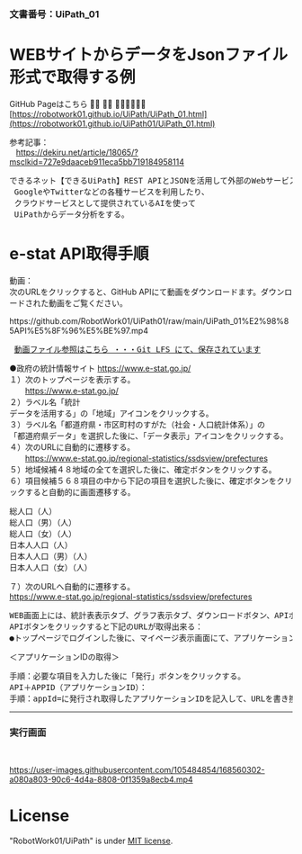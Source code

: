 ### 文書番号：UiPath_01
<h1>WEBサイトからデータをJsonファイル形式で取得する例</h1>

GitHub Pageはこちら 👨‍🏫 🏌️‍♀️ 🌷🌷🌷🍂🍂🍂<br/>
[https://robotwork01.github.io/UiPath/UiPath_01.html](https://robotwork01.github.io/UiPath01/UiPath_01.html)

参考記事：<br/>
&nbsp;&nbsp; https://dekiru.net/article/18065/?msclkid=727e9daaceb911eca5bb719184958114
<pre>できるネット【できるUiPath】REST APIとJSONを活用して外部のWebサービスと連携させよう
 GoogleやTwitterなどの各種サービスを利用したり、
 クラウドサービスとして提供されているAIを使って
 UiPathからデータ分析をする。</pre>

<h1>e-stat API取得手順</h1>
動画： <br/>
<span>次のURLをクリックすると、GitHub APIにて動画をダウンロードます。ダウンロードされた動画をご覧ください。</span>
<p>https://github.com/RobotWork01/UiPath01/raw/main/UiPath_01%E2%98%85API%E5%8F%96%E5%BE%97.mp4<br/>
<pre>
 <a href="https://github.com/RobotWork01/UiPath01/blob/main/UiPath_01%E2%98%85API%E5%8F%96%E5%BE%97.mp4">動画ファイル参照はこちら ・・・Git LFS にて、保存されています</a>
</pre>
</p>

●政府の統計情報サイト
https://www.e-stat.go.jp/
<br/>
１）次のトップページを表示する。 <br/>
　　https://www.e-stat.go.jp/ <br/>
２）ラベル名「統計 <br/>データを活用する」の「地域」アイコンをクリックする。 <br/>
３）ラベル名「都道府県・市区町村のすがた（社会・人口統計体系）」の <br/>
「都道府県データ」を選択した後に、「データ表示」アイコンをクリックする。<br/>
４）次のURLに自動的に遷移する。 <br/>
　　https://www.e-stat.go.jp/regional-statistics/ssdsview/prefectures <br/>
５）地域候補４８地域の全てを選択した後に、確定ボタンをクリックする。 <br/>
６）項目候補５６８項目の中から下記の項目を選択した後に、確定ボタンをクリックすると自動的に画面遷移する。 <br/>
<pre>
総人口（人）
総人口（男）（人）
総人口（女）（人）
日本人人口（人）
日本人人口（男）（人）
日本人人口（女）（人）
</pre>
７）次のURLへ自動的に遷移する。 <br/>
https://www.e-stat.go.jp/regional-statistics/ssdsview/prefectures  
<pre>
WEB画面上には、統計表表示タブ、グラフ表示タブ、ダウンロードボタン、APIボタンが表示される。 
APIボタンをクリックすると下記のURLが取得出来る： 
●トップページでログインした後に、マイページ表示画面にて、アプリケーションIDを取得する。 
</pre>
＜アプリケーションIDの取得＞ <br/>
<pre>
手順：必要な項目を入力した後に「発行」ボタンをクリックする。
API＋APPID（アプリケーションID）： 
手順：appId=に発行され取得したアプリケーションIDを記入して、URLを書き換える。
</pre>
<hr>
<h3>実行画面</h3><br/>

https://user-images.githubusercontent.com/105484854/168560302-a080a803-90c6-4d4a-8808-0f1359a8ecb4.mp4

# License
"RobotWork01/UiPath" is under [MIT license](https://en.wikipedia.org/wiki/MIT_License).
 
